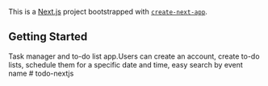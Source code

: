 This is a [Next.js](https://nextjs.org/) project bootstrapped with [`create-next-app`](https://github.com/vercel/next.js/tree/canary/packages/create-next-app).

## Getting Started
Task manager and to-do list app.Users can create an account, create to-do lists, schedule them for a specific date and time, easy search by event name
#   t o d o - n e x t j s 
 
 
